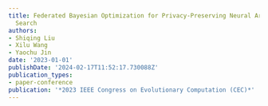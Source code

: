 ```yaml
---
title: Federated Bayesian Optimization for Privacy-Preserving Neural Architecture
  Search
authors:
- Shiqing Liu
- Xilu Wang
- Yaochu Jin
date: '2023-01-01'
publishDate: '2024-02-17T11:52:17.730088Z'
publication_types:
- paper-conference
publication: '*2023 IEEE Congress on Evolutionary Computation (CEC)*'
---
```

